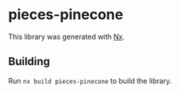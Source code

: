# pieces-pinecone

This library was generated with [Nx](https://nx.dev).

## Building

Run `nx build pieces-pinecone` to build the library.
